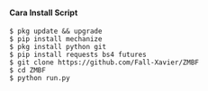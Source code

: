 #### Cara Install Script
```
$ pkg update && upgrade  
$ pip install mechanize  
$ pkg install python git
$ pip install requests bs4 futures
$ git clone https://github.com/Fall-Xavier/ZMBF
$ cd ZMBF
$ python run.py
```
